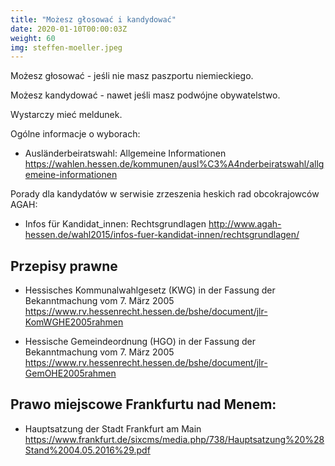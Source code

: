 ```yaml
---
title: "Możesz głosować i kandydować"
date: 2020-01-10T00:00:03Z
weight: 60
img: steffen-moeller.jpeg
---
```

Możesz głosować - jeśli nie masz paszportu niemieckiego.

Możesz kandydować - nawet jeśli masz podwójne obywatelstwo.

Wystarczy mieć meldunek.
<!--more-->
Ogólne informacje o wyborach:

* Ausländerbeiratswahl: Allgemeine Informationen https://wahlen.hessen.de/kommunen/ausl%C3%A4nderbeiratswahl/allgemeine-informationen

Porady dla kandydatów w serwisie zrzeszenia heskich rad obcokrajowców AGAH:

* Infos für Kandidat_innen: Rechtsgrundlagen http://www.agah-hessen.de/wahl2015/infos-fuer-kandidat-innen/rechtsgrundlagen/

## Przepisy prawne

* Hessisches Kommunalwahlgesetz (KWG) in der Fassung der Bekanntmachung vom 7. März 2005
  https://www.rv.hessenrecht.hessen.de/bshe/document/jlr-KomWGHE2005rahmen


* Hessische Gemeindeordnung (HGO) in der Fassung der Bekanntmachung vom 7. März 2005
  https://www.rv.hessenrecht.hessen.de/bshe/document/jlr-GemOHE2005rahmen

## Prawo miejscowe Frankfurtu nad Menem:

* Hauptsatzung der Stadt Frankfurt am Main
  https://www.frankfurt.de/sixcms/media.php/738/Hauptsatzung%20%28Stand%2004.05.2016%29.pdf

